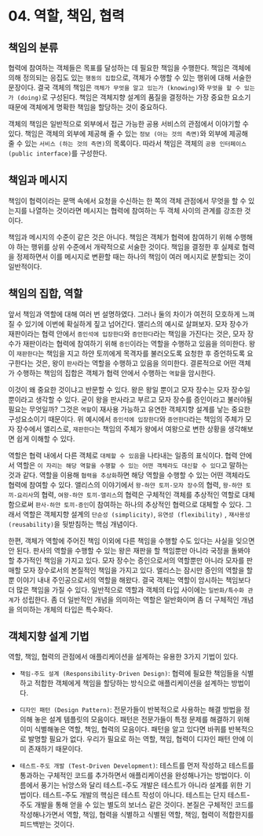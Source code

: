 # 04. 역할, 책임, 협력

## 책임의 분류

협력에 참여하는 객체들은 목표를 달성하는 데 필요한 책임을 수행한다. 책임은 객체에 의해 정의되는 응집도 있는 `행동의 집합`으로, 객체가 수행할 수 있는 행위에 대해 서술한 문장이다. 결국 객체의 책임은 `객체가 무엇을 알고 있는가 (knowing)`와 `무엇을 할 수 있는가 (doing)`로 구성된다. 책임은 객체지향 설계의 품질을 결정하는 가장 중요한 요소기 때문에 객체에게 명확한 책임을 할당하는 것이 중요하다.

객체의 책임은 일반적으로 외부에서 접근 가능한 공용 서비스의 관점에서 이야기할 수 있다. 책임은 객체의 외부에 제공해 줄 수 있는 `정보 (아는 것의 측면)`와 외부에 제공해 줄 수 있는 `서비스 (하는 것의 측면)`의 목록이다. 따라서 책임은 객체의 `공용 인터페이스 (public interface)`를 구성한다.

## 책임과 메시지

책임이 협력이라는 문맥 속에서 요청을 수신하는 한 쪽의 객체 관점에서 무엇을 할 수 있는지를 나열하는 것이라면 메시지는 협력에 참여하는 두 객체 사이의 관계를 강조한 것이다.

책임과 메시지의 수준이 같은 것은 아니다. 책임은 객체가 협력에 참여하기 위해 수행해야 하는 행위를 상위 수준에서 개략적으로 서술한 것이다. 책임을 결정한 후 실제로 협력을 정제하면서 이를 메시지로 변환할 때는 하나의 책임이 여러 메시지로 분할되는 것이 일반적이다.

## 책임의 집합, 역할

앞서 책임과 역할에 대해 여러 번 설명하였다. 그러나 둘의 차이가 여전히 모호하게 느껴질 수 있기에 이번에 확실하게 짚고 넘어간다. 앨리스의 예시로 살펴보자. 모자 장수가 재판이라는 협력 안에서 `증인석에 입장한다`와 `증언한다`라는 책임을 가진다는 것은, 모자 장수가 재판이라는 협력에 참여하기 위해 `증인`이라는 역할을 수행하고 있음을 의미한다. 왕이 `재판한다`는 책임을 지고 하얀 토끼에게 목격자를 불러오도록 요청한 후 증언하도록 요구한다는 것은, 왕이 `판사`라는 역할을 수행하고 있음을 의미한다. 결론적으로 어떤 객체가 수행하는 책임의 집합은 객체가 협력 안에서 수행하는 `역할`을 암시한다.

이것이 왜 중요한 것이냐고 반문할 수 있다. 왕은 왕일 뿐이고 모자 장수는 모자 장수일 뿐이라고 생각할 수 있다. 굳이 왕을 판사라고 부르고 모자 장수를 증인이라고 불러야될 필요는 무엇일까? 그것은 `역할`이 재사용 가능하고 유연한 객체지향 설계를 낳는 중요한 구성요소이기 때문이다. 위 예시에서 `증인석에 입장한다`와 `증언한다`라는 책임의 주체가 모자 장수에서 앨리스로, `재판한다`는 책임의 주체가 왕에서 여왕으로 변한 상황을 생각해보면 쉽게 이해할 수 있다.

역할은 협력 내에서 다른 객체로 `대체할 수 있음`을 나타내는 일종의 표식이다. 협력 안에서 역할은 `이 자리는 해당 역할을 수행할 수 있는 어떤 객체라도 대신할 수 있다`고 말하는 것과 같다. 역할을 이용해 `협력을 추상화`하면 해당 역할을 수행할 수 있는 어떤 객체라도 협력에 참여할 수 있다. 앨리스의 이야기에서 `왕-하얀 토끼-모자 장수`의 협력, `왕-하얀 토끼-요리사`의 협력, `여왕-하얀 토끼-앨리스`의 협력은 구체적인 객체를 추상적인 역할로 대체함으로써 `판사-하얀 토끼-증인`이 참여하는 하나의 추상적인 협력으로 대체할 수 있다. 그래서 역할은 객체지향 설계의 `단순성 (simplicity)`, `유연성 (flexibility)`
, `재사용성 (reusability)`을 뒷받침하는 핵심 개념이다.

한편, 객체가 역할에 주어진 책임 이외에 다른 책임을 수행할 수도 있다는 사실을 잊으면 안 된다. 판사의 역할을 수행할 수 있는 왕은 재판을 할 책임뿐만 아니라 국정을 돌봐야 할 추가적인 책임을 가지고 있다. 모자 장수는 증인으로서의 역할뿐만 아니라 모자를 판매할 모자 장수로서의 본질적인 책임을 가지고 있다. 앨리스는 잠시만 증인의 역할을 할 뿐 이야기 내내 주인공으로서의 역할을 해왔다. 결국 객체는 역할이 암시하는 책임보다 더 많은 책임을 가질 수 있다. 일반적으로 역할과 객체의 타입 사이에는 `일반화/특수화 관계`가 성립한다. 좀 더 일반적인 개념을 의미하는 역할은 일반화이며 좀 더 구체적인 개념을 의미하는 개체의 타입은 특수화다.

## 객체지향 설계 기법

역할, 책임, 협력의 관점에서 애플리케이션을 설계하는 유용한 3가지 기법이 있다.

- `책임-주도 설계 (Responsibility-Driven Design)`: 협력에 필요한 책임들을 식별하고 적합한 객체에게 책임을 할당하는 방식으로 애플리케이션을 설계하는 방법이다.

- `디자인 패턴 (Design Pattern)`: 전문가들이 반복적으로 사용하는 해결 방법을 정의해 놓은 설계 템플릿의 모음이다. 패턴은 전문가들이 특정 문제를 해결하기 위해 이미 식별해놓은 역할, 책임, 협력의 모음이다. 패턴을 알고 있다면 바퀴를 반복적으로 발명할 필요가 없다. 우리가 필요로 하는 역할, 책임, 협력이 디자인 패턴 안에 이미 존재하기 때문이다.

- `테스트-주도 개발 (Test-Driven Development)`: 테스트를 먼저 작성하고 테스트를 통과하는 구체적인 코드를 추가하면서 애플리케이션을 완성해나가는 방법이다. 이름에서 풍기는 뉘앙스와 달리 테스트-주도 개발은 테스트가 아니라 설계를 위한 기법이다. 테스트-주도 개발의 핵심은 테스트 작성이 아니다. 테스트는 단지 테스트-주도 개발을 통해 얻을 수 있는 별도의 보너스 같은 것이다. 본질은 구체적인 코드를 작성해나가면서 역할, 책임, 협력을 식별하고 식별된 역할, 책임, 협력이 적합한지를 피드백받는 것이다.
